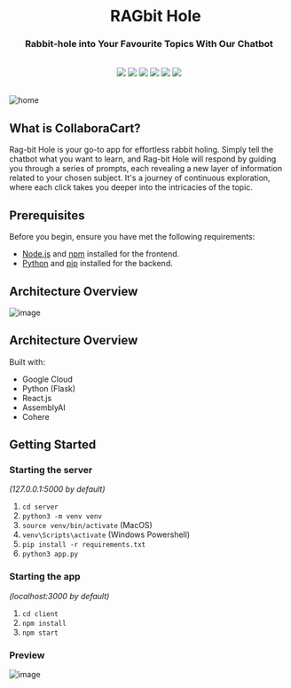 <div align="center">
    <div id="user-content-toc">
      <ul>
          <summary><h1 style="display: inline-block; margin-bottom:0px">RAGbit Hole</h1></summary>
      </ul>
    </div>
    <h3>Rabbit-hole into Your Favourite Topics With Our Chatbot</h3>
       <br>
    <img src="https://img.shields.io/badge/flask-%23000.svg?style=for-the-badge&logo=flask&logoColor=white"/>
    <img src="https://img.shields.io/badge/python-3670A0?style=for-the-badge&logo=python&logoColor=ffdd54ite"/>
    <img src="https://img.shields.io/badge/react-%2320232a.svg?style=for-the-badge&logo=react&logoColor=%2361DAFB"/>
    <img src="https://img.shields.io/badge/GoogleCloud-%234285F4.svg?style=for-the-badge&logo=google-cloud&logoColor=white"/>
    <img src="https://img.shields.io/badge/cohere-%23000.svg?style=for-the-badge&logo=cohere&logoColor=white"/>
    <img src="https://img.shields.io/badge/assemblyai-%23000.svg?style=for-the-badge&logo=assemblyai&logoColor=white"/>
    <br><br>
</div>

![home](https://github.com/roskzhu/RAGbit-Hole/assets/110139243/556aea5a-b107-4ec0-9fac-279560b6fb0c)


## What is CollaboraCart?

Rag-bit Hole is your go-to app for effortless rabbit holing. Simply tell the chatbot what you want to learn, and Rag-bit Hole will respond by guiding you through a series of prompts, each revealing a new layer of information related to your chosen subject. It's a journey of continuous exploration, where each click takes you deeper into the intricacies of the topic.


## Prerequisites

Before you begin, ensure you have met the following requirements:

- [Node.js](https://nodejs.org/) and [npm](https://www.npmjs.com/) installed for the frontend.
- [Python](https://www.python.org/) and [pip](https://pip.pypa.io/en/stable/) installed for the backend.

## Architecture Overview
![image](https://github.com/roskzhu/RAGbit-Hole/assets/110139243/ff03e2de-e1fb-4692-b30a-fd0bbeaf474a)

## Architecture Overview
Built with: 
- Google Cloud
- Python (Flask)
- React.js
- AssemblyAI
- Cohere
  
## Getting Started

### Starting the server

_(127.0.0.1:5000 by default)_

1. `cd server`
1. `python3 -m venv venv`
1. `source venv/bin/activate` (MacOS)
1. `venv\Scripts\activate` (Windows Powershell)
1. `pip install -r requirements.txt`
1. `python3 app.py`

### Starting the app

_(localhost:3000 by default)_

1. `cd client`
1. `npm install`
1. `npm start`

### Preview
![image](https://github.com/roskzhu/RAGbit-Hole/assets/110139243/d15d7b79-6b6c-47bc-8143-159da8a849c7)
